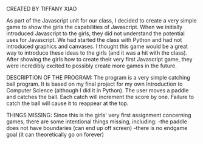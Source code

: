 CREATED BY TIFFANY XIAO

As part of the Javascript unit for our class, I decided to create a very simple game to show the girls the capabilities of Javascript. When we initially introduced Javascript to the girls, they did not understand the potential uses for Javascript. We had started the class with Python and had not introduced graphics and canvases. I thought this game would be a great way to introduce these ideas to the girls (and it was a hit with the class). After showing the girls how to create their very first Javascript game, they were incredibly excited to possibly create more games in the future.

DESCRIPTION OF THE PROGRAM:
The program is a very simple catching ball program. It is based on my final project for my own Introduction to Computer Science (although I did it in Python). The user moves a paddle and catches the ball. Each catch will increment the score by one. Failure to catch the ball will cause it to reappear at the top.

THINGS MISSING:
Since this is the girls' very first assignment concerning games, there are some intentional things missing, including:
-the paddle does not have boundaries (can end up off screen)
-there is no endgame goal (it can theoretically go on forever)
